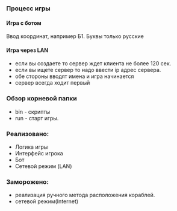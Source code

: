 ### Процесс игры
#### Игра с ботом
Ввод координат, например Б1. Буквы только русские
#### Игра через LAN
- если вы создаете то сервер ждет клиента не более 120 сек.
- если вы ищете сервер то надо ввести ip адрес сервера.
- обе стороны вводят имена и игра начинается
- сервер всегда ходит первый


### Обзор корневой папки
- bin - скрипты 
- run - старт игры.

### Реализовано:
- Логика игры
- Интерфейс игрока
- Бот
- Сетевой режим (LAN)

### Заморожено:
- реализация ручного метода расположения кораблей.
- cетевой режим(Internet)